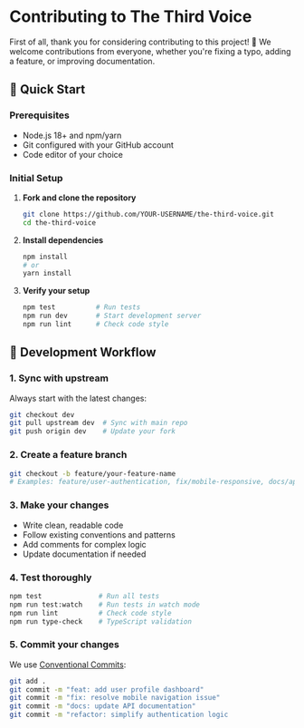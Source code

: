 # Contributing to The Third Voice

First of all, thank you for considering contributing to this project! 🎉 We welcome contributions from everyone, whether you're fixing a typo, adding a feature, or improving documentation.

## 🚀 Quick Start

### Prerequisites
- Node.js 18+ and npm/yarn
- Git configured with your GitHub account
- Code editor of your choice

### Initial Setup
1. **Fork and clone the repository**
   ```bash
   git clone https://github.com/YOUR-USERNAME/the-third-voice.git
   cd the-third-voice
   ```

2. **Install dependencies**
   ```bash
   npm install
   # or
   yarn install
   ```

3. **Verify your setup**
   ```bash
   npm test          # Run tests
   npm run dev       # Start development server
   npm run lint      # Check code style
   ```

## 🔄 Development Workflow

### 1. Sync with upstream
Always start with the latest changes:
```bash
git checkout dev
git pull upstream dev  # Sync with main repo
git push origin dev    # Update your fork
```

### 2. Create a feature branch
```bash
git checkout -b feature/your-feature-name
# Examples: feature/user-authentication, fix/mobile-responsive, docs/api-reference
```

### 3. Make your changes
- Write clean, readable code
- Follow existing conventions and patterns
- Add comments for complex logic
- Update documentation if needed

### 4. Test thoroughly
```bash
npm test              # Run all tests
npm run test:watch    # Run tests in watch mode
npm run lint          # Check code style
npm run type-check    # TypeScript validation
```

### 5. Commit your changes
We use [Conventional Commits](https://conventionalcommits.org/):
```bash
git add .
git commit -m "feat: add user profile dashboard"
git commit -m "fix: resolve mobile navigation issue"
git commit -m "docs: update API documentation"
git commit -m "refactor: simplify authentication logic